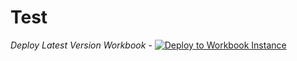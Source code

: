 # Test

_Deploy Latest Version Workbook_ - [![Deploy to Workbook Instance](https://aka.ms/deploytoazurebutton)](https://portal.azure.com/#create/Microsoft.Template/uri/https%3A%2F%2Fraw.githubusercontent.com%2Fpaulfcollins%2Fpublic-workbooks%2Fmaster%2FWorkbookUpgrade%2Fworkbook-version1.1.json)  
